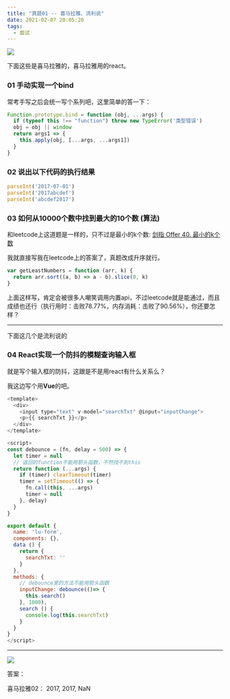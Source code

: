 ```yaml
---
title: "真题01 -- 喜马拉雅、流利说"
date: 2021-02-07 20:05:20
tags:
  - 面试
---
```


<!--banner-pic|sticker|content-img|content-img-half-->
<img class="banner-pic" src="http://oss.slybootslion.com/blog/wallhaven-nzv83o.jpg?x-oss-process=image/auto-orient,1/quality,q_80/watermark,text_c2x5Ym9vdHNsaW9u,color_ffffff,size_40,shadow_70,t_74,x_10,y_10"/>

下面这些是喜马拉雅的，喜马拉雅用的react。

### 01 手动实现一个bind

常考手写之后会统一写个系列吧，这里简单的答一下：

```js
Function.prototype.bind = function (obj, ...args) {
  if (typeof this !== "function") throw new TypeError('类型错误')
  obj = obj || window
  return args1 => {
    this.apply(obj, [...args, ...args1])
  }
}

```

### 02 说出以下代码的执行结果

```js
parseInt('2017-07-01')
parseInt('2017abcdef')
parseInt('abcdef2017')
```

### 03 如何从10000个数中找到最大的10个数 (算法)

和leetcode上这道题是一样的，只不过是最小的k个数: [剑指 Offer 40. 最小的k个数](https://leetcode-cn.com/problems/zui-xiao-de-kge-shu-lcof/)

我就直接写我在leetcode上的答案了，真题改成升序就行。

```js
var getLeastNumbers = function (arr, k) {
  return arr.sort((a, b) => a - b).slice(0, k)
}
```

上面这样写，肯定会被很多人嘲笑调用内置api，不过leetcode就是能通过，而且成绩也还行（执行用时：击败78.77%，内存消耗：击败了90.56%），你还要怎样？

---

下面这几个是流利说的

### 04 React实现一个防抖的模糊查询输入框

就是写个输入框的防抖，这跟是不是用react有什么关系么？

我这边写个用**Vue**的吧。

```js
<template>
  <div>
    <input type="text" v-model="searchTxt" @input="inputChange">
    <p>{{ searchTxt }}</p>
  </div>
</template>

<script>
const debounce = (fn, delay = 500) => {
  let timer = null
  // 返回的function不能用箭头函数，不然找不到this
  return function (...args) {
    if (timer) clearTimeout(timer)
    timer = setTimeout(() => {
      fn.call(this, ...args)
      timer = null
    }, delay)
  }
}

export default {
  name: 'lu-form',
  components: {},
  data () {
    return {
      searchTxt: ''
    }
  },
  methods: {
    // debounce里的方法不能用箭头函数
    inputChange: debounce(()=> {
      this.search()
    }, 1000),
    search () {
      console.log(this.searchTxt)
    }
  }
}
</script>

```


<!-- more -->
---
<img class="banner-pic" src="http://oss.slybootslion.com/blog/wallhaven-lq7oj2.png?x-oss-process=image/auto-orient,1/quality,q_80/watermark,text_c2x5Ym9vdHNsaW9u,color_ffffff,size_40,shadow_70,t_74,x_10,y_10"/>



答案： 

喜马拉雅02：
2017, 2017, NaN

